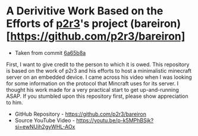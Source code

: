 # A Derivitive Work Based on the Efforts of [p2r3](https://github.com/p2r3)'s project (bareiron)[https://github.com/p2r3/bareiron] 

* Taken from commit [6a65b8a](https://github.com/p2r3/bareiron/commit/6a65b8acba6d8dc6aebdf08469f6b4729e0fcf77)

First, I want to give credit to the person to which it is owed. This repository is based on the work of p2r3 and his efforts to host a minimalistic minecraft server on an embedded device. I came across his video when I was looking for some information on the protocol that Mincraft uses for its server. I thought his work made for a very practical start to get up-and-running ASAP. If you stumbled upon this repository first, please show appreciation to him. 

* GitHub Repository - https://github.com/p2r3/bareiron
* Source YouTube Video - https://youtu.be/p-k5MPhBSjk?si=ewNUih2gyWHL-AOx


